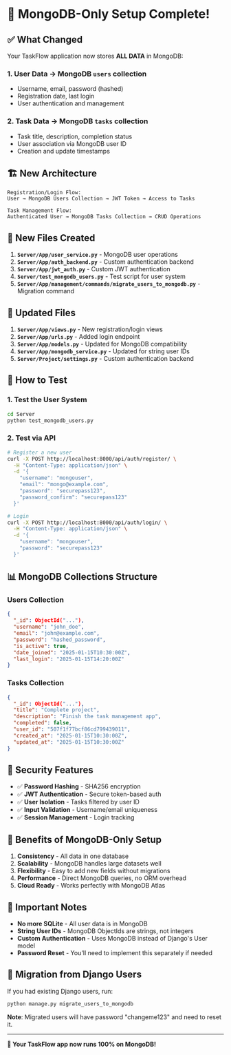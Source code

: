 # 🍃 MongoDB-Only Setup Complete!

## ✅ What Changed

Your TaskFlow application now stores **ALL DATA** in MongoDB:

### 1. **User Data** → MongoDB `users` collection
- Username, email, password (hashed)
- Registration date, last login
- User authentication and management

### 2. **Task Data** → MongoDB `tasks` collection  
- Task title, description, completion status
- User association via MongoDB user ID
- Creation and update timestamps

## 🏗️ New Architecture

```
Registration/Login Flow:
User → MongoDB Users Collection → JWT Token → Access to Tasks

Task Management Flow:
Authenticated User → MongoDB Tasks Collection → CRUD Operations
```

## 📁 New Files Created

1. **`Server/App/user_service.py`** - MongoDB user operations
2. **`Server/App/auth_backend.py`** - Custom authentication backend
3. **`Server/App/jwt_auth.py`** - Custom JWT authentication
4. **`Server/test_mongodb_users.py`** - Test script for user system
5. **`Server/App/management/commands/migrate_users_to_mongodb.py`** - Migration command

## 🔧 Updated Files

1. **`Server/App/views.py`** - New registration/login views
2. **`Server/App/urls.py`** - Added login endpoint
3. **`Server/App/models.py`** - Updated for MongoDB compatibility
4. **`Server/App/mongodb_service.py`** - Updated for string user IDs
5. **`Server/Project/settings.py`** - Custom authentication backend

## 🚀 How to Test

### 1. Test the User System
```bash
cd Server
python test_mongodb_users.py
```

### 2. Test via API
```bash
# Register a new user
curl -X POST http://localhost:8000/api/auth/register/ \
  -H "Content-Type: application/json" \
  -d '{
    "username": "mongouser",
    "email": "mongo@example.com", 
    "password": "securepass123",
    "password_confirm": "securepass123"
  }'

# Login
curl -X POST http://localhost:8000/api/auth/login/ \
  -H "Content-Type: application/json" \
  -d '{
    "username": "mongouser",
    "password": "securepass123"
  }'
```

## 📊 MongoDB Collections Structure

### Users Collection
```json
{
  "_id": ObjectId("..."),
  "username": "john_doe",
  "email": "john@example.com",
  "password": "hashed_password",
  "is_active": true,
  "date_joined": "2025-01-15T10:30:00Z",
  "last_login": "2025-01-15T14:20:00Z"
}
```

### Tasks Collection
```json
{
  "_id": ObjectId("..."),
  "title": "Complete project",
  "description": "Finish the task management app",
  "completed": false,
  "user_id": "507f1f77bcf86cd799439011",
  "created_at": "2025-01-15T10:30:00Z",
  "updated_at": "2025-01-15T10:30:00Z"
}
```

## 🔐 Security Features

- ✅ **Password Hashing** - SHA256 encryption
- ✅ **JWT Authentication** - Secure token-based auth
- ✅ **User Isolation** - Tasks filtered by user ID
- ✅ **Input Validation** - Username/email uniqueness
- ✅ **Session Management** - Login tracking

## 🎯 Benefits of MongoDB-Only Setup

1. **Consistency** - All data in one database
2. **Scalability** - MongoDB handles large datasets well
3. **Flexibility** - Easy to add new fields without migrations
4. **Performance** - Direct MongoDB queries, no ORM overhead
5. **Cloud Ready** - Works perfectly with MongoDB Atlas

## 🚨 Important Notes

- **No more SQLite** - All user data is in MongoDB
- **String User IDs** - MongoDB ObjectIds are strings, not integers
- **Custom Authentication** - Uses MongoDB instead of Django's User model
- **Password Reset** - You'll need to implement this separately if needed

## 🔄 Migration from Django Users

If you had existing Django users, run:
```bash
python manage.py migrate_users_to_mongodb
```

**Note**: Migrated users will have password "changeme123" and need to reset it.

---

**🎉 Your TaskFlow app now runs 100% on MongoDB!**